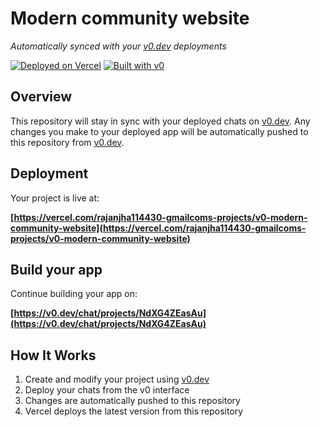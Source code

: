 # Modern community website

*Automatically synced with your [v0.dev](https://v0.dev) deployments*

[![Deployed on Vercel](https://img.shields.io/badge/Deployed%20on-Vercel-black?style=for-the-badge&logo=vercel)](https://vercel.com/rajanjha114430-gmailcoms-projects/v0-modern-community-website)
[![Built with v0](https://img.shields.io/badge/Built%20with-v0.dev-black?style=for-the-badge)](https://v0.dev/chat/projects/NdXG4ZEasAu)

## Overview

This repository will stay in sync with your deployed chats on [v0.dev](https://v0.dev).
Any changes you make to your deployed app will be automatically pushed to this repository from [v0.dev](https://v0.dev).

## Deployment

Your project is live at:

**[https://vercel.com/rajanjha114430-gmailcoms-projects/v0-modern-community-website](https://vercel.com/rajanjha114430-gmailcoms-projects/v0-modern-community-website)**

## Build your app

Continue building your app on:

**[https://v0.dev/chat/projects/NdXG4ZEasAu](https://v0.dev/chat/projects/NdXG4ZEasAu)**

## How It Works

1. Create and modify your project using [v0.dev](https://v0.dev)
2. Deploy your chats from the v0 interface
3. Changes are automatically pushed to this repository
4. Vercel deploys the latest version from this repository
